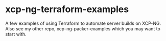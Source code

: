 # xcp-ng-terraform-examples

A few examples of using Terraform to automate server builds on XCP-NG. Also see my other repo, xcp-ng-packer-examples which you may want to start with.
